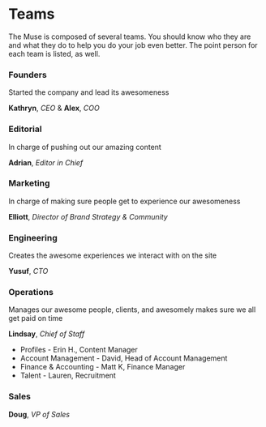 # Teams

The Muse is composed of several teams.  You should know who they are and what they do to help you do your job even better.  The point person for each team is listed, as well.


### Founders

Started the company and lead its awesomeness

**Kathryn**, *CEO* & **Alex**, *COO*



### Editorial

In charge of pushing out our amazing content

**Adrian**, *Editor in Chief*



### Marketing

In charge of making sure people get to experience our awesomeness

**Elliott**, *Director of Brand Strategy & Community*



### Engineering

Creates the awesome experiences we interact with on the site

**Yusuf**, *CTO*




### Operations

Manages our awesome people, clients, and awesomely makes sure we all get paid on time

**Lindsay**, *Chief of Staff*
* Profiles - Erin H., Content Manager
* Account Management - David, Head of Account Management
* Finance & Accounting - Matt K, Finance Manager
* Talent - Lauren, Recruitment



### Sales
**Doug**, *VP of Sales* 
